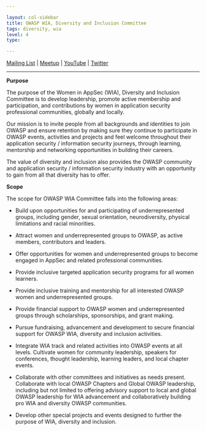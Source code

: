 ```yaml
---

layout: col-sidebar
title: OWASP WIA, Diversity and Inclusion Committee
tags: diversity, wia
level: 4
type: 

---
```


<!-- rebuild 1 -->
[Mailing List](https://groups.google.com/a/owasp.org/forum/?hl=en#!forum/wia-committee) | [Meetup](https://www.meetup.com/womeninappsec) | [YouTube](https://www.youtube.com/channel/UCNtmqb4TjrJlkr-ZND5tmYg) | [Twitter](https://twitter.com/OWASPWIA)

---

**Purpose**

The purpose of the Women in AppSec (WIA), Diversity and Inclusion Committee is to develop leadership, promote active membership and participation, and contributions by women in application security professional communities, globally and locally.

Our mission is to invite people from all backgrounds and identities to join OWASP and ensure retention by making sure they continue to participate in OWASP events, activities and projects and feel welcome throughout their application security / information security journeys, through learning, mentorship and networking opportunities in building their careers. 

The value of diversity and inclusion also provides the OWASP community and application security / information security industry with an opportunity to gain from all that diversity has to offer. 


**Scope**

The scope for OWASP WIA Committee falls into the following areas:

+ Build upon opportunities for and participating of underrepresented groups, including gender, sexual orientation, neurodiversity, physical limitations and racial minorities.

+ Attract women and underrepresented groups to OWASP, as active members, contributors and leaders.

+ Offer opportunities for women and underrepresented groups to become engaged in AppSec and related professional communities. 

+ Provide inclusive targeted application security programs for all women learners.

+ Provide inclusive training and mentorship for all interested OWASP women and underrepresented groups.

+ Provide financial support to OWASP women and underrepresented groups through scholarships, sponsorships, and grant making.

+ Pursue fundraising, advancement and development to secure financial support for OWASP WIA, diversity and inclusion activities.

+ Integrate WIA track and related activities into OWASP events at all levels.
Cultivate women for community leadership, speakers for conferences, thought leadership, learning leaders, and local chapter events.

+ Collaborate with other committees and initiatives as needs present.
Collaborate with local OWASP Chapters and Global OWASP leadership, including but not limited to offering advisory support to local and global OWASP leadership for WIA advancement and collaboratively building pro WIA and diversity OWASP communities.

+ Develop other special projects and events designed to further the purpose of WIA, diversity and inclusion.

